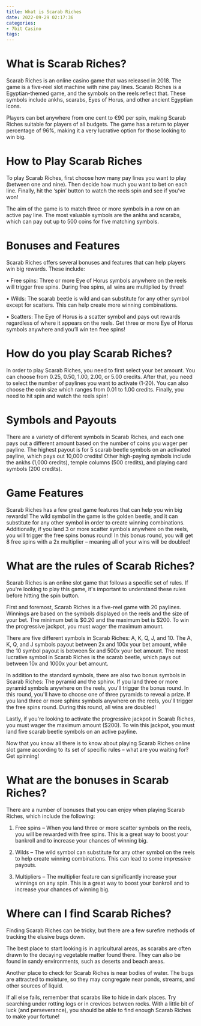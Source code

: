 ```yaml
---
title: What is Scarab Riches
date: 2022-09-29 02:17:36
categories:
- 7bit Casino
tags:
---
```



# What is Scarab Riches?

Scarab Riches is an online casino game that was released in 2018. The game is a five-reel slot machine with nine pay lines. Scarab Riches is a Egyptian-themed game, and the symbols on the reels reflect that. These symbols include ankhs, scarabs, Eyes of Horus, and other ancient Egyptian icons.

Players can bet anywhere from one cent to €90 per spin, making Scarab Riches suitable for players of all budgets. The game has a return to player percentage of 96%, making it a very lucrative option for those looking to win big.

# How to Play Scarab Riches

To play Scarab Riches, first choose how many pay lines you want to play (between one and nine). Then decide how much you want to bet on each line. Finally, hit the ‘spin’ button to watch the reels spin and see if you’ve won!

The aim of the game is to match three or more symbols in a row on an active pay line. The most valuable symbols are the ankhs and scarabs, which can pay out up to 500 coins for five matching symbols.

# Bonuses and Features

Scarab Riches offers several bonuses and features that can help players win big rewards. These include:

• Free spins: Three or more Eye of Horus symbols anywhere on the reels will trigger free spins. During free spins, all wins are multiplied by three!

• Wilds: The scarab beetle is wild and can substitute for any other symbol except for scatters. This can help create more winning combinations.

• Scatters: The Eye of Horus is a scatter symbol and pays out rewards regardless of where it appears on the reels. Get three or more Eye of Horus symbols anywhere and you’ll win ten free spins!

# How do you play Scarab Riches?

In order to play Scarab Riches, you need to first select your bet amount. You can choose from 0.25, 0.50, 1.00, 2.00, or 5.00 credits. After that, you need to select the number of paylines you want to activate (1-20). You can also choose the coin size which ranges from 0.01 to 1.00 credits. Finally, you need to hit spin and watch the reels spin!

# Symbols and Payouts

There are a variety of different symbols in Scarab Riches, and each one pays out a different amount based on the number of coins you wager per payline. The highest payout is for 5 scarab beetle symbols on an activated payline, which pays out 10,000 credits! Other high-paying symbols include the ankhs (1,000 credits), temple columns (500 credits), and playing card symbols (200 credits).

# Game Features

Scarab Riches has a few great game features that can help you win big rewards! The wild symbol in the game is the golden beetle, and it can substitute for any other symbol in order to create winning combinations. Additionally, if you land 3 or more scatter symbols anywhere on the reels, you will trigger the free spins bonus round! In this bonus round, you will get 8 free spins with a 2x multiplier – meaning all of your wins will be doubled!

# What are the rules of Scarab Riches?

Scarab Riches is an online slot game that follows a specific set of rules. If you're looking to play this game, it's important to understand these rules before hitting the spin button.

First and foremost, Scarab Riches is a five-reel game with 20 paylines. Winnings are based on the symbols displayed on the reels and the size of your bet. The minimum bet is $0.20 and the maximum bet is $200. To win the progressive jackpot, you must wager the maximum amount.

There are five different symbols in Scarab Riches: A, K, Q, J, and 10. The A, K, Q, and J symbols payout between 2x and 100x your bet amount, while the 10 symbol payout is between 5x and 500x your bet amount. The most lucrative symbol in Scarab Riches is the scarab beetle, which pays out between 10x and 1000x your bet amount.

In addition to the standard symbols, there are also two bonus symbols in Scarab Riches: The pyramid and the sphinx. If you land three or more pyramid symbols anywhere on the reels, you'll trigger the bonus round. In this round, you'll have to choose one of three pyramids to reveal a prize. If you land three or more sphinx symbols anywhere on the reels, you'll trigger the free spins round. During this round, all wins are doubled!

Lastly, if you're looking to activate the progressive jackpot in Scarab Riches, you must wager the maximum amount ($200). To win this jackpot, you must land five scarab beetle symbols on an active payline.

Now that you know all there is to know about playing Scarab Riches online slot game according to its set of specific rules – what are you waiting for? Get spinning!

# What are the bonuses in Scarab Riches?

There are a number of bonuses that you can enjoy when playing Scarab Riches, which include the following:

1. Free spins – When you land three or more scatter symbols on the reels, you will be rewarded with free spins. This is a great way to boost your bankroll and to increase your chances of winning big.

2. Wilds – The wild symbol can substitute for any other symbol on the reels to help create winning combinations. This can lead to some impressive payouts.

3. Multipliers – The multiplier feature can significantly increase your winnings on any spin. This is a great way to boost your bankroll and to increase your chances of winning big.

# Where can I find Scarab Riches?

Finding Scarab Riches can be tricky, but there are a few surefire methods of tracking the elusive bugs down.

The best place to start looking is in agricultural areas, as scarabs are often drawn to the decaying vegetable matter found there. They can also be found in sandy environments, such as deserts and beach areas.

Another place to check for Scarab Riches is near bodies of water. The bugs are attracted to moisture, so they may congregate near ponds, streams, and other sources of liquid.

If all else fails, remember that scarabs like to hide in dark places. Try searching under rotting logs or in crevices between rocks. With a little bit of luck (and perseverance), you should be able to find enough Scarab Riches to make your fortune!